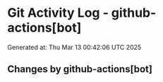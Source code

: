# Git Activity Log - github-actions[bot]
Generated at: Thu Mar 13 00:42:06 UTC 2025
## Changes by github-actions[bot]
```diff
```

